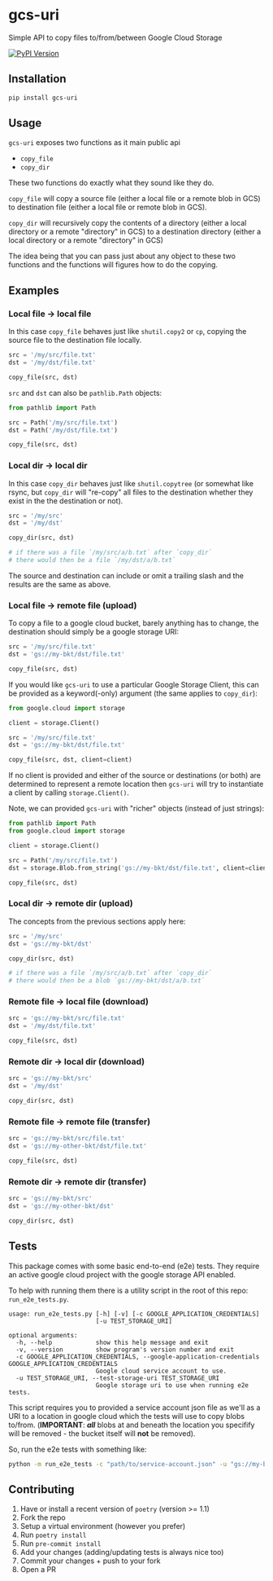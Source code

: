 # gcs-uri

Simple API to copy files to/from/between Google Cloud Storage

[![PyPI Version](https://img.shields.io/pypi/v/gcs-uri.svg)](https://pypi.org/project/gcs-uri/)

## Installation

```bash
pip install gcs-uri
```

## Usage

`gcs-uri` exposes two functions as it main public api

- `copy_file`
- `copy_dir`

These two functions do exactly what they sound like they do.

`copy_file` will copy a source file (either a local file or a remote blob in GCS) to destination file (either a local file or remote blob in GCS).

`copy_dir` will recursively copy the contents of a directory (either a local directory or a remote "directory" in GCS) to a destination directory (either a local directory or a remote "directory" in GCS)

The idea being that you can pass just about any object to these two functions and the functions will figures how to do the copying.

## Examples

### Local file -> local file

In this case `copy_file` behaves just like `shutil.copy2` or `cp`, copying the source file to the destination file locally.

```python
src = '/my/src/file.txt'
dst = '/my/dst/file.txt'

copy_file(src, dst)
```

`src` and `dst` can also be `pathlib.Path` objects:

```python
from pathlib import Path

src = Path('/my/src/file.txt')
dst = Path('/my/dst/file.txt')

copy_file(src, dst)
```

### Local dir -> local dir

In this case `copy_dir` behaves just like `shutil.copytree` (or somewhat like rsync, but `copy_dir` will "re-copy" all files to the destination whether they exist in the the destination or not).

```python
src = '/my/src'
dst = '/my/dst'

copy_dir(src, dst)

# if there was a file `/my/src/a/b.txt` after `copy_dir`
# there would then be a file `/my/dst/a/b.txt`
```

The source and destination can include or omit a trailing slash and the results are the same as above.

### Local file -> remote file (upload)

To copy a file to a google cloud bucket, barely anything has to change, the destination should simply be a google storage URI:

```python
src = '/my/src/file.txt'
dst = 'gs://my-bkt/dst/file.txt'

copy_file(src, dst)
```

If you would like `gcs-uri` to use a particular Google Storage Client, this can be provided as a keyword(-only) argument (the same applies to `copy_dir`):

```python
from google.cloud import storage

client = storage.Client()

src = '/my/src/file.txt'
dst = 'gs://my-bkt/dst/file.txt'

copy_file(src, dst, client=client)
```

If no client is provided and either of the source or destinations (or both) are determined to represent a remote location then `gcs-uri` will try to instantiate a client by calling `storage.Client()`.

Note, we can provided `gcs-uri` with "richer" objects (instead of just strings):

```python
from pathlib import Path
from google.cloud import storage

client = storage.Client()

src = Path('/my/src/file.txt')
dst = storage.Blob.from_string('gs://my-bkt/dst/file.txt', client=client)

copy_file(src, dst)
```

### Local dir -> remote dir (upload)

The concepts from the previous sections apply here:

```python
src = '/my/src'
dst = 'gs://my-bkt/dst'

copy_dir(src, dst)

# if there was a file `/my/src/a/b.txt` after `copy_dir`
# there would then be a blob `gs://my-bkt/dst/a/b.txt`
```

### Remote file -> local file (download)

```python
src = 'gs://my-bkt/src/file.txt'
dst = '/my/dst/file.txt'

copy_file(src, dst)
```

### Remote dir -> local dir (download)

```python
src = 'gs://my-bkt/src'
dst = '/my/dst'

copy_dir(src, dst)
```

### Remote file -> remote file (transfer)

```python
src = 'gs://my-bkt/src/file.txt'
dst = 'gs://my-other-bkt/dst/file.txt'

copy_file(src, dst)
```

### Remote dir -> remote dir (transfer)

```python
src = 'gs://my-bkt/src'
dst = 'gs://my-other-bkt/dst'

copy_dir(src, dst)
```

## Tests

This package comes with some basic end-to-end (e2e) tests. They require an active google cloud project with the google storage API enabled.

To help with running them there is a utility script in the root of this repo: `run_e2e_tests.py`.

```text
usage: run_e2e_tests.py [-h] [-v] [-c GOOGLE_APPLICATION_CREDENTIALS]
                        [-u TEST_STORAGE_URI]

optional arguments:
  -h, --help            show this help message and exit
  -v, --version         show program's version number and exit
  -c GOOGLE_APPLICATION_CREDENTIALS, --google-application-credentials GOOGLE_APPLICATION_CREDENTIALS
                        Google cloud service account to use.
  -u TEST_STORAGE_URI, --test-storage-uri TEST_STORAGE_URI
                        Google storage uri to use when running e2e tests.
```

This script requires you to provided a service account json file as we'll as a URI to a location in google cloud which the tests will use to copy blobs to/from. (**IMPORTANT**: **_all_** blobs at and beneath the location you specifify will be removed - the bucket itself will **not** be removed).

So, run the e2e tests with something like:

```bash
python -m run_e2e_tests -c "path/to/service-account.json" -u "gs://my-bkt/gcs-uri-tests"
```

## Contributing

1. Have or install a recent version of `poetry` (version >= 1.1)
1. Fork the repo
1. Setup a virtual environment (however you prefer)
1. Run `poetry install`
1. Run `pre-commit install`
1. Add your changes (adding/updating tests is always nice too)
1. Commit your changes + push to your fork
1. Open a PR
